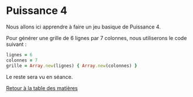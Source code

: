 # Puissance 4

Nous allons ici apprendre à faire un jeu basique de Puissance 4.

Pour générer une grille de 6 lignes par 7 colonnes, nous utiliserons le code suivant :

```ruby
lignes = 6
colonnes = 7
grille = Array.new(lignes) { Array.new(colonnes) }
```

Le reste sera vu en séance.

[Retour à la table des matières](../../../)
